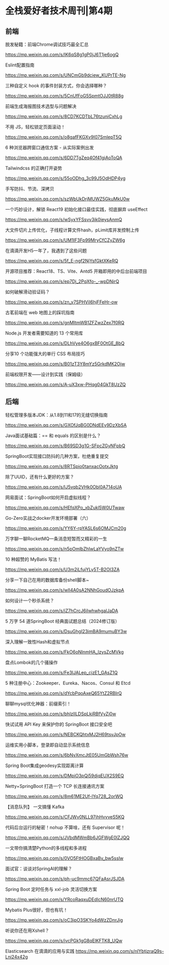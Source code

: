 # 全栈爱好者技术周刊|第4期

## 前端

脱发秘籍：前端Chrome调试技巧最全汇总

https://mp.weixin.qq.com/s/lK6qS8g1gP0jJ6T1je6ogQ

Eslint配置指南

https://mp.weixin.qq.com/s/UNCmGb9dciew_KUPrTE-Ng

三种自定义 hook 的事件封装方式，你会选择哪种？

https://mp.weixin.qq.com/s/5CnUfFoG5SpmtOJJ0tR88g

前端生成海报图技术选型与问题解决

https://mp.weixin.qq.com/s/8CD7KCDTbL76tzuniCxhLg

不用 JS，轻松锁定页面滚动！

https://mp.weixin.qq.com/s/o8gafFKGXv9I07SmlepT5Q

6 种浏览器跨窗口通信方案 - 从实际案例出发

https://mp.weixin.qq.com/s/6DD7TgZeq4Of41giAoToQA

Tailwindcss 的正确打开姿势

https://mp.weixin.qq.com/s/55oODhg_3c99J5OdHDP4yg

手写防抖、节流、深拷贝

https://mp.weixin.qq.com/s/szWbUkDrjMUWZ5GkuMkU0w

一个巧妙设计，解锁 React19 初始化接口最佳实践，彻底摒弃 useEffect

https://mp.weixin.qq.com/s/wSyxYFSsvv3ik0ieysAnmQ

大文件切片上传优化，子线程计算文件hash，pLimit库并发控制上传

https://mp.weixin.qq.com/s/UM1IF3Fp99MryCfCZyZW6g

在滴滴开发H5一年了，我遇到了这些问题

https://mp.weixin.qq.com/s/5f_E-ngf2NjYsfGktXKeRQ

开源项目推荐：React18、TS、Vite、Antd5 开箱即用的中后台前端项目

https://mp.weixin.qq.com/s/ep7Dj_2PqXfo-_-wpDNirQ

如何破解滑动验证码？

https://mp.weixin.qq.com/s/zn_v7SPHViI6hjFFeHr-ow

古茗前端在 web 地图上的踩坑指南

https://mp.weixin.qq.com/s/gnMItmWB1ZFZwzZex7f0RQ

Node.js 开发者需要知道的 13 个常用库

https://mp.weixin.qq.com/s/DLhVye4O6gxBF0OtGE_8bQ

分享10 个功能强大的单行 CSS 布局技巧

https://mp.weixin.qq.com/s/B01zT3Y8mYz5GrkdMK2Ojw

前端权限开发——设计到实践（保姆级）

https://mp.weixin.qq.com/s/A-uX3xw-PHqg04GkT8UzZQ

## 后端

轻松管理多版本JDK：从1.8到11和17的无缝切换指南

https://mp.weixin.qq.com/s/GXOfJqBG0DNdEEy9DzXbSA

Java面试基础篇：== 和 equals 的区别是什么？

https://mp.weixin.qq.com/s/B69SD3g1G-SFpcZGyNFpbQ

SpringBoot实现接口防抖的几种方案，杜绝重复提交

https://mp.weixin.qq.com/s/8RTSpio0tanxacOotxJktg

除了UUID，还有什么更好的方案？

https://mp.weixin.qq.com/s/lJ5vqb2VHk0Obl0A714oUA

网易面试：SpringBoot如何开启虚拟线程？

https://mp.weixin.qq.com/s/HEfqXPo_xbZukl5W0UTwaw

Go-Zero实战之docker开发环境部署（六）

https://mp.weixin.qq.com/s/YY6Y-rpYASL6s6OMJCm20g

万字聊一聊RocketMQ一条消息短暂而又精彩的一生

https://mp.weixin.qq.com/s/n5pOmlbZhIwLaYVyo9nZTw

10 种超赞的 MyBatis 写法！

https://mp.weixin.qq.com/s/U3m2iLfujYLy5T-B2OI3ZA

分享一下自己在用的数据库备份shell脚本~

https://mp.weixin.qq.com/s/wIl4A0sA2NNhGoudOJzkpA

如何设计一个秒杀系统？

https://mp.weixin.qq.com/s/jZ7hCrcJ6ilwhwhgalJaDA

5 万字 54 道SpringBoot 经典面试题总结（2024修订版）

https://mp.weixin.qq.com/s/DsuGhgI23imBA9mumuBY3w

深入理解一致性Hash和虚拟节点

https://mp.weixin.qq.com/s/FkO6oNInmHA_IzysZcMVkg

盘点Lombok的几个骚操作

https://mp.weixin.qq.com/s/Fe3IJALep_cjzE1_GAsZ1Q

5 种注册中心：Zookeeper、Eureka、Nacos、Consul 和 Etcd

https://mp.weixin.qq.com/s/dYcbPqoAxeQ65YtZ2RBIrQ

聊聊mysql优化神器：前缀索引！

https://mp.weixin.qq.com/s/bhlzlILDSpLkiRBfVyZj0w

快试试用 API Key 来保护你的 SpringBoot 接口安全吧

https://mp.weixin.qq.com/s/NEBCKQhtxMJ2H69tsvJpOw

运维实用小脚本，登录即自动显示系统信息

https://mp.weixin.qq.com/s/6bNvXmcJtE05UmGbWsh76w

Spring Boot集成geodesy实现距离计算

https://mp.weixin.qq.com/s/DMpiO3pQi59djqEUX2S9EQ

Netty+SpringBoot 打造一个 TCP 长连接通讯方案

https://mp.weixin.qq.com/s/8m61ME2Uf-lYq728_2orWQ


【消息队列】 一文搞懂 Kafka

https://mp.weixin.qq.com/s/CFJWv0NLL97jhHvvveS5KQ


代码后台运行的秘密！nohup 不算啥，还有 Supervisor 呢！

https://mp.weixin.qq.com/s/JVbdMWmBb6JGFWgE0lZJQQ


一文带你搞清楚Python的多线程和多进程

https://mp.weixin.qq.com/s/0VO5FtHOGBxaBv_bw5sslw


面试官：谈谈对SpringAI的理解？

https://mp.weixin.qq.com/s/ph-uc9mmc67QFaAsrJSJDA


Spring Boot 定时任务与 xxl-job 灵活切换方案

https://mp.weixin.qq.com/s/YRcoRaqxuDEdIcN60nrUTQ


Mybatis Plus很好，但也有坑！

https://mp.weixin.qq.com/s/oC3ipO3SKYo4dWzZDnrJig


听说你还在用Xshell？

https://mp.weixin.qq.com/s/jvcPGk1gG8qElKFTK8_UQw


Elasticsearch 在滴滴的应用与实践
https://mp.weixin.qq.com/s/nIYbtjzraQ9s-Lni24x42g
